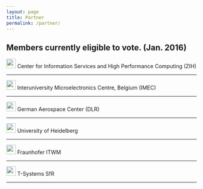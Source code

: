 ```yaml
---
layout: page
title: Partner
permalink: /partner/
---
```


## Members currently eligible to vote. (Jan. 2016)

<img src="http://tu-dresden.de/die_tu_dresden/zentrale_einrichtungen/zih/bilder/zih_logo" height="25" />  
Center for Information Services and High Performance Computing (ZIH)  

---

<img src="https://upload.wikimedia.org/wikipedia/en/thumb/9/93/Imec_logo.jpg/220px-Imec_logo.jpg" height="25" />  
Interuniversity Microelectronics Centre, Belgium (IMEC)

---

<img src="http://www.dlr.de/dlr/en/portaldata/1/img/general/footer-text-logo-en.png" height="25" />  
German Aerospace Center (DLR)

---

<img src="https://www.uni-heidelberg.de/md/zentral/startseite/logo_neu_204x107.jpg" height="25" />  
University of Heidelberg

---

<img src="http://www.itwm.fraunhofer.de/fileadmin/styles/01_layouts_basics/img/logo-fraunhofer-itwm.gif" height="25" />  
Fraunhofer ITWM

---

<img src="https://upload.wikimedia.org/wikipedia/commons/thumb/0/0a/T-SYSTEMS-LOGO2013.svg/295px-T-SYSTEMS-LOGO2013.svg.png" height="25" />  
T-Systems SfR

---




